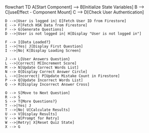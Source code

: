 flowchart TD
    A[Start Component] --> B[Initialize State Variables]
    B --> C[useEffect - Component Mount]
    C --> D[Check User Authentication]
    
    D -->|User is logged in| E[Fetch User ID from Firestore]
    E --> F[Fetch HSK Data from Firestore]
    F --> G[Generate Questions]
    D -->|User is not logged in| H[Display "User is not logged in"]
    
    F --> I{Data Loaded?}
    I -->|Yes| J[Display First Question]
    I -->|No| K[Display Loading Screen]

    J --> L{User Answers Question}
    L -->|Correct| M[Increment Score]
    M --> N[Update Correct Words List]
    N --> O[Display Correct Answer Circle]
    L -->|Incorrect| P[Update Mistake Count in Firestore]
    P --> Q[Update Incorrect Words List]
    Q --> R[Display Incorrect Answer Cross]
    
    O --> S[Move to Next Question]
    R --> S
    S --> T{More Questions?}
    T -->|Yes| J
    T -->|No| U[Calculate Results]
    U --> V[Display Results]
    V --> W[Prompt for Retry]
    W -->|Retry| X[Reset Quiz State]
    X --> G
